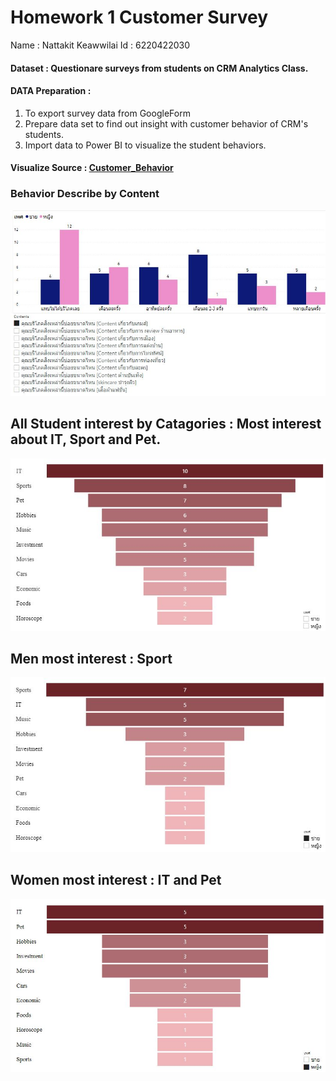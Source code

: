 #   Homework 1 Customer Survey 
Name : Nattakit Keawwilai          Id : 6220422030
#### Dataset : Questionare surveys from students on CRM Analytics Class.
#### DATA Preparation : 
 1) To export survey data from GoogleForm 
 2) Prepare data set to find out insight with customer behavior of CRM's students.
 3) Import data to Power BI to visualize the student behaviors.

#### Visualize Source : [Customer_Behavior](https://github.com/NKSnack/BADS-7105/edit/main/Homework%2001/Customer_Behaviors.pbix)

### Behavior Describe  by Content
![Screenshot](content.JPG)


## All Student interest by Catagories : Most interest about IT, Sport and Pet.
![Screenshot](overall.JPG)

## Men most interest : Sport
![Screenshot](male.JPG)

## Women most interest : IT and Pet
![Screenshot](female.JPG)
